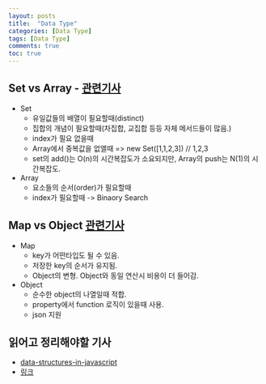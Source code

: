 ```yaml
---
layout: posts
title:  "Data Type"
categories: [Data Type]
tags: [Data Type]
comments: true
toc: true
---
```

## Set vs Array - [관련기사](https://medium.com/front-end-weekly/es6-set-vs-array-what-and-when-efc055655e1a)
- Set
  - 유일값들의 배열이 필요할때(distinct)
  - 집합의 개념이 필요할때(차집합, 교집합 등등 자체 메서드들이 많음.)
  - index가 필요 없을때
  - Array에서 중복값을 없앨때 => new Set([1,1,2,3]) // 1,2,3
  - set의 add()는 O(n)의 시간복잡도가 소요되지만, Array의 push는 N(1)의 시간복잡도.
- Array
  - 요소들의 순서(order)가 필요할때
  - index가 필요할때 -> Binaory Search

## Map vs Object [관련기사](https://medium.com/front-end-weekly/es6-map-vs-object-what-and-when-b80621932373)
- Map
  - key가 어떤타입도 될 수 있음.
  - 저장한 key의 순서가 유지됨.
  - Object의 변형. Object와 동일 연산시 비용이 더 들어감.
- Object
  - 순수한 object의 나열일때 적합.
  - property에서 function 로직이 있을때 사용.
  - json 지원

## 읽어고 정리해야할 기사
  - [data-structures-in-javascript](https://medium.com/siliconwat/data-structures-in-javascript-1b9aed0ea17c)
  - [링크](http://cooervo.github.io/Algorithms-DataStructures-BigONotation/data-structures.html)
